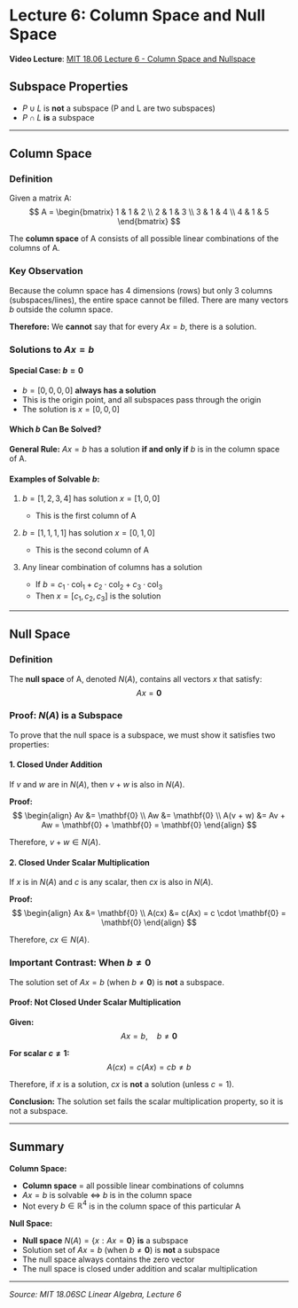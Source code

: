 # Lecture 6: Column Space and Null Space

**Video Lecture**: [MIT 18.06 Lecture 6 - Column Space and Nullspace](https://www.youtube.com/watch?v=8o5Cmfpeo6g&list=PL221E2BBF13BECF6C&index=15)

## Subspace Properties

- $P \cup L$ is **not** a subspace (P and L are two subspaces)
- $P \cap L$ **is** a subspace

---

## Column Space

### Definition

Given a matrix A:
$$
A = \begin{bmatrix}
1 & 1 & 2 \\
2 & 1 & 3 \\
3 & 1 & 4 \\
4 & 1 & 5
\end{bmatrix}
$$

The **column space** of A consists of all possible linear combinations of the columns of A.

### Key Observation

Because the column space has 4 dimensions (rows) but only 3 columns (subspaces/lines), the entire space cannot be filled. There are many vectors $b$ outside the column space.

**Therefore:** We **cannot** say that for every $Ax = b$, there is a solution.

### Solutions to $Ax = b$

#### Special Case: $b = \mathbf{0}$

- $b = [0, 0, 0, 0]$ **always has a solution**
- This is the origin point, and all subspaces pass through the origin
- The solution is $x = [0, 0, 0]$

#### Which $b$ Can Be Solved?

**General Rule:** $Ax = b$ has a solution **if and only if** $b$ is in the column space of A.

#### Examples of Solvable $b$:

1. $b = [1, 2, 3, 4]$ has solution $x = [1, 0, 0]$
   - This is the first column of A

2. $b = [1, 1, 1, 1]$ has solution $x = [0, 1, 0]$
   - This is the second column of A

3. Any linear combination of columns has a solution
   - If $b = c_1 \cdot \text{col}_1 + c_2 \cdot \text{col}_2 + c_3 \cdot \text{col}_3$
   - Then $x = [c_1, c_2, c_3]$ is the solution

---

## Null Space

### Definition

The **null space** of A, denoted $N(A)$, contains all vectors $x$ that satisfy:
$$
Ax = \mathbf{0}
$$

### Proof: $N(A)$ is a Subspace

To prove that the null space is a subspace, we must show it satisfies two properties:

#### 1. Closed Under Addition

If $v$ and $w$ are in $N(A)$, then $v + w$ is also in $N(A)$.

**Proof:**
$$
\begin{align}
Av &= \mathbf{0} \\
Aw &= \mathbf{0} \\
A(v + w) &= Av + Aw = \mathbf{0} + \mathbf{0} = \mathbf{0}
\end{align}
$$

Therefore, $v + w \in N(A)$.

#### 2. Closed Under Scalar Multiplication

If $x$ is in $N(A)$ and $c$ is any scalar, then $cx$ is also in $N(A)$.

**Proof:**
$$
\begin{align}
Ax &= \mathbf{0} \\
A(cx) &= c(Ax) = c \cdot \mathbf{0} = \mathbf{0}
\end{align}
$$

Therefore, $cx \in N(A)$.

### Important Contrast: When $b \neq \mathbf{0}$

The solution set of $Ax = b$ (when $b \neq \mathbf{0}$) is **not** a subspace.

#### Proof: Not Closed Under Scalar Multiplication

**Given:**
$$
Ax = b, \quad b \neq \mathbf{0}
$$

**For scalar $c \neq 1$:**
$$
A(cx) = c(Ax) = cb \neq b
$$

Therefore, if $x$ is a solution, $cx$ is **not** a solution (unless $c = 1$).

**Conclusion:** The solution set fails the scalar multiplication property, so it is not a subspace.

---

## Summary

**Column Space:**
- **Column space** = all possible linear combinations of columns
- $Ax = b$ is solvable $\Leftrightarrow$ $b$ is in the column space
- Not every $b \in \mathbb{R}^4$ is in the column space of this particular A

**Null Space:**
- **Null space** $N(A) = \{x : Ax = \mathbf{0}\}$ **is** a subspace
- Solution set of $Ax = b$ (when $b \neq \mathbf{0}$) is **not** a subspace
- The null space always contains the zero vector
- The null space is closed under addition and scalar multiplication

---

*Source: MIT 18.06SC Linear Algebra, Lecture 6*
